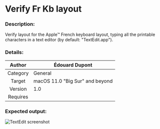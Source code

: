 # Verify Fr Kb layout

### Description:
Verify layout for the Apple™ French keyboard layout, typing all the printable characters in a text editor (by default: "TextEdit.app").

### Details:
| Author   | Édouard Dupont |
|   :--:   | -- |
| Category | General |
| Target   | macOS 11.0 "Big Sur" and beyond |
| Version  | 1.0 |
| Requires |  |

### Expected output:
![TextEdit screenshot](https://github.com/th3m1s-42/Ducky-Scripts/blob/main/pictures/screenshot001.png)

